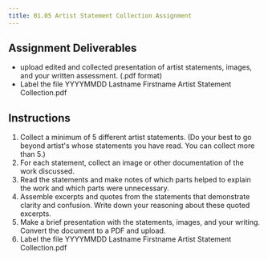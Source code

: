 ```yaml
---
title: 01.05 Artist Statement Collection Assignment
---
```


## Assignment Deliverables

- upload edited and collected presentation of artist statements, images, and your written assessment. (.pdf format)
- Label the file YYYYMMDD Lastname Firstname Artist Statement Collection.pdf

## Instructions

1. Collect a minimum of 5 different artist statements. (Do your best to go beyond artist's whose statements you have read. You can collect more than 5.)
2. For each statement, collect an image or other documentation of the work discussed.
3. Read the statements and make notes of which parts helped to explain the work and which parts were unnecessary.
4. Assemble excerpts and quotes from the statements that demonstrate clarity and confusion. Write down your reasoning about these quoted excerpts.
5. Make a brief presentation with the statements, images, and your writing. Convert the document to a PDF and upload.
6. Label the file YYYYMMDD Lastname Firstname Artist Statement Collection.pdf
